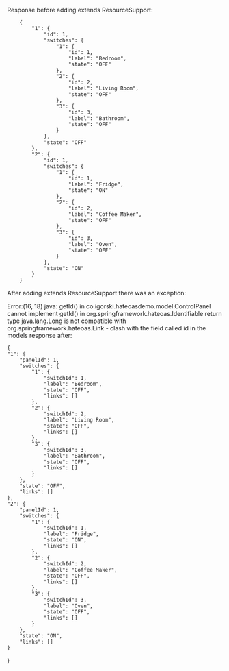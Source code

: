 Response before adding extends ResourceSupport:

        {
            "1": {
                "id": 1,
                "switches": {
                    "1": {
                        "id": 1,
                        "label": "Bedroom",
                        "state": "OFF"
                    },
                    "2": {
                        "id": 2,
                        "label": "Living Room",
                        "state": "OFF"
                    },
                    "3": {
                        "id": 3,
                        "label": "Bathroom",
                        "state": "OFF"
                    }
                },
                "state": "OFF"
            },
            "2": {
                "id": 1,
                "switches": {
                    "1": {
                        "id": 1,
                        "label": "Fridge",
                        "state": "ON"
                    },
                    "2": {
                        "id": 2,
                        "label": "Coffee Maker",
                        "state": "OFF"
                    },
                    "3": {
                        "id": 3,
                        "label": "Oven",
                        "state": "OFF"
                    }
                },
                "state": "ON"
            }
        }

After adding extends ResourceSupport there was an exception:

Error:(16, 18) java: getId() in co.igorski.hateoasdemo.model.ControlPanel cannot implement getId() in org.springframework.hateoas.Identifiable
  return type java.lang.Long is not compatible with org.springframework.hateoas.Link
    - clash with the field called id in the models
    response after: 

    {
    "1": {
        "panelId": 1,
        "switches": {
            "1": {
                "switchId": 1,
                "label": "Bedroom",
                "state": "OFF",
                "links": []
            },
            "2": {
                "switchId": 2,
                "label": "Living Room",
                "state": "OFF",
                "links": []
            },
            "3": {
                "switchId": 3,
                "label": "Bathroom",
                "state": "OFF",
                "links": []
            }
        },
        "state": "OFF",
        "links": []
    },
    "2": {
        "panelId": 1,
        "switches": {
            "1": {
                "switchId": 1,
                "label": "Fridge",
                "state": "ON",
                "links": []
            },
            "2": {
                "switchId": 2,
                "label": "Coffee Maker",
                "state": "OFF",
                "links": []
            },
            "3": {
                "switchId": 3,
                "label": "Oven",
                "state": "OFF",
                "links": []
            }
        },
        "state": "ON",
        "links": []
    }
}


